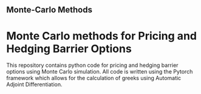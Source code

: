 ## Monte-Carlo Methods
# Monte Carlo methods for Pricing and Hedging Barrier Options

This repository contains python code for pricing and hedging barrier options using Monte Carlo simulation. All code is written using the Pytorch framework which allows for the calculation of greeks using Automatic Adjoint Differentiation.
